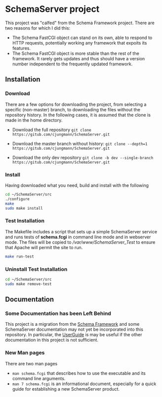 # SchemaServer project

This project was "calfed" from the Schema Framework project.  There are
two reasons for which I did this:

- The Schema FastCGI object can stand on its own, able to respond to
  HTTP requests, potentially working any framework that expoits its
  features.
- The Schema FastCGI object is more stable than the rest of the
  framework.  It rarely gets updates and thus should have a version
  number independent to the frequently updated framework.

## Installation

### Download

There are a few options for downloading the project, from selecting
a specific (non-master) branch, to downloading the files without the
repository history.  In the following cases, it is assumed that the
clone is made in the home directory.

- Download the full repository
  `git clone https://gitub.com/cjungmann/SchemaServer.git`

- Download the master branch without history:
  `git clone --depth=1  https://gitub.com/cjungmann/SchemaServer.git`

- Download the only dev repository
  `git clone -b dev --single-branch https://gitub.com/cjungmann/SchemaServer.git`

### Install

Having downloaded what you need, build and install with the following

~~~sh
cd ~/SchemaServer/src
./configure
make
sudo make install
~~~~

### Test Installation

The Makefile includes a script that sets up a simple SchemaServer service
and runs tests of **schema.fcgi** in command line mode and in webserver mode.
The files will be copied to */var/www/SchemaServer_Test* to ensure that
Apache will permit the site to run.

~~~sh
make run-test
~~~

### Uninstall Test Installation

~~~sh
cd ~/SchemaServer/src
sudo make remove-test
~~~

## Documentation

### Some Documentation has been Left Behind

This project is a migration from the [Schema Framework](www.github.com/cjungmann/schemafw)
and some SchemaServer documentation may not yet be incorporated into
this repository.  In particular, the [UserGuide](https://github.com/cjungmann/schemafw/blob/master/userguide/UserGuide.md)
is may be useful if the other documentation in this project is not
sufficient.

### New Man pages

There are two man pages
- `man schema.fcgi` that describes how to use the executable and its
  command line arguments.
- `man 7 schema.fcgi` is an informational document, especially for
  a quick guide for establishing a new SchemaServer product.


